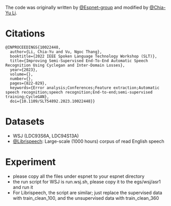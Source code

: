 The code was originally written by [@Espnet-group](https://github.com/espnet/espnet) and modified by [@Chia-Yu Li](https://github.com/chiayuli).

# Citations
```
@INPROCEEDINGS{10022448,
  author={Li, Chia-Yu and Vu, Ngoc Thang},
  booktitle={2022 IEEE Spoken Language Technology Workshop (SLT)}, 
  title={Improving Semi-Supervised End-To-End Automatic Speech Recognition Using Cyclegan and Inter-Domain Losses}, 
  year={2023},
  volume={},
  number={},
  pages={822-829},
  keywords={Error analysis;Conferences;Feature extraction;Automatic speech recognition;speech recognition;End-to-end;semi-supervised training;CycleGAN},
  doi={10.1109/SLT54892.2023.10022448}}
```
# Datasets
* WSJ (LDC93S6A, LDC94S13A)
* [@Librispeech](https://www.openslr.org/12): Large-scale (1000 hours) corpus of read English speech

# Experiment
* please copy all the files under espnet to your espnet directory
* the run script for WSJ is run.wsj.sh, please copy it to the egs/wsj/asr1 and run it
* For Librispeech, the script are similar; just replace the supervised data with train_clean_100, and the unsupervised data with train_clean_360
